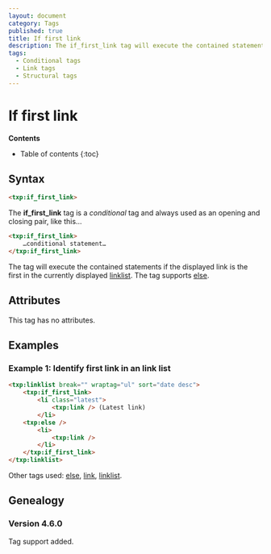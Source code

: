 ```yaml
---
layout: document
category: Tags
published: true
title: If first link
description: The if_first_link tag will execute the contained statements if the displayed link is the first in the currently displayed link list.
tags:
  - Conditional tags
  - Link tags
  - Structural tags
---
```


# If first link

**Contents**

* Table of contents
{:toc}

## Syntax

~~~ html
<txp:if_first_link>
~~~

The **if_first_link** tag is a *conditional* tag and always used as an opening and closing pair, like this…

~~~ html
<txp:if_first_link>
    …conditional statement…
</txp:if_first_link>
~~~

The tag will execute the contained statements if the displayed link is the first in the currently displayed [linklist](/tags/linklist). The tag supports [else](/tags/else).

## Attributes

This tag has no attributes.

## Examples

### Example 1: Identify first link in an link list

~~~ html
<txp:linklist break="" wraptag="ul" sort="date desc">
    <txp:if_first_link>
        <li class="latest">
            <txp:link /> (Latest link)
        </li>
    <txp:else />
        <li>
            <txp:link />
        </li>
    </txp:if_first_link>
</txp:linklist>
~~~

Other tags used: [else](/tags/else), [link](/tags/link), [linklist](/tags/linklist).

## Genealogy

### Version 4.6.0

Tag support added.
